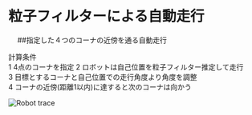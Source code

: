 # 粒子フィルターによる自動走行
　
##指定した４つのコーナの近傍を通る自動走行　

計算条件  
1 4点のコーナを指定
2 ロボットは自己位置を粒子フィルター推定して走行  
3 目標とするコーナと自己位置での走行角度より角度を調整  
4 コーナの近傍(距離1以内)に達すると次のコーナは向かう  

![Robot trace](https://cloud.githubusercontent.com/assets/20177544/20214301/9f417d7a-a850-11e6-8ab0-d835c2d6a838.png)
